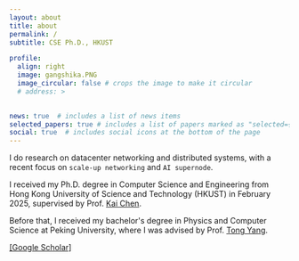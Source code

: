```yaml
---
layout: about
title: about
permalink: /
subtitle: CSE Ph.D., HKUST

profile:
  align: right
  image: gangshika.PNG
  image_circular: false # crops the image to make it circular
  # address: >
    

news: true  # includes a list of news items
selected_papers: true # includes a list of papers marked as "selected={true}"
social: true  # includes social icons at the bottom of the page
---
```


<!-- Write your biography here. Tell the world about yourself. Link to your favorite [subreddit](http://reddit.com). You can put a picture in, too. The code is already in, just name your picture `prof_pic.jpg` and put it in the `img/` folder.

Put your address / P.O. box / other info right below your picture. You can also disable any these elements by editing `profile` property of the YAML header of your `_pages/about.md`. Edit `_bibliography/papers.bib` and Jekyll will render your [publications page](/al-folio/publications/) automatically.

Link to your social media connections, too. This theme is set up to use [Font Awesome icons](http://fortawesome.github.io/Font-Awesome/) and [Academicons](https://jpswalsh.github.io/academicons/), like the ones below. Add your Facebook, Twitter, LinkedIn, Google Scholar, or just disable all of them. -->


I do research on datacenter networking and distributed systems, with a recent focus on `scale-up networking` and `AI supernode`.



I received my Ph.D. degree in Computer Science and Engineering from Hong Kong University of Science and Technology (HKUST) in February 2025, supervised by Prof. [Kai Chen](https://cse.hkust.edu.hk/~kaichen/).

<!-- 
Hi, I am a Ph.D. student in computer science at Hong Kong University of Science and Technology, advised by Prof. [Kai Chen](https://cse.hkust.edu.hk/~kaichen/).  -->

<!-- I do research on datacenter networking and distributed systems, with a recent focus on `high-speed networking` and `AI-centric networking`.  -->
Before that, I received my bachelor's degree in Physics and Computer Science at Peking University, where I was advised by Prof. [Tong Yang](https://yangtonghome.github.io/). 

[[Google Scholar]](https://scholar.google.com/citations?hl=zh-CN&user=hr2JciwAAAAJ)